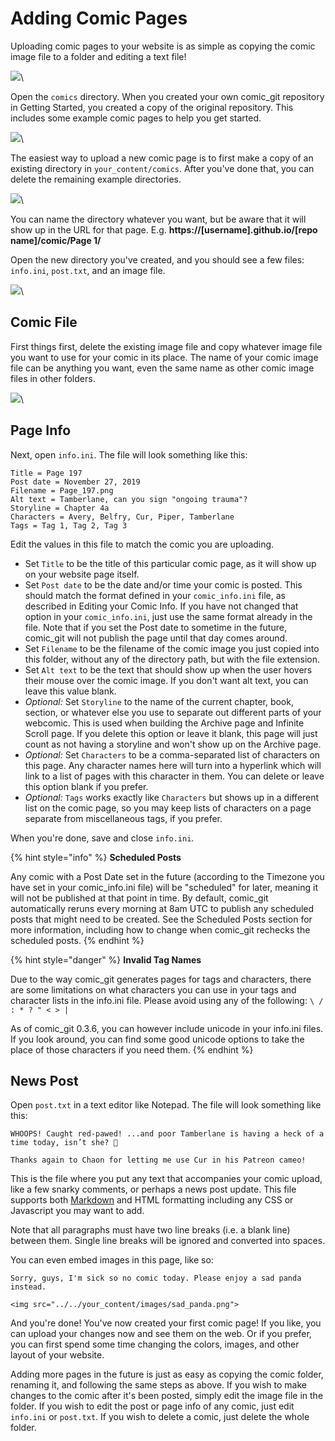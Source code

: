 # Adding Comic Pages

Uploading comic pages to your website is as simple as copying the comic image file to a folder and editing a text file!

![](https://raw.githubusercontent.com/ryanvilbrandt/comic\_git/docs/docs/img/uploading\_your\_comic/your\_content\_dir.png)\


Open the `comics` directory. When you created your own comic\_git repository in Getting Started, you created a copy of the original repository. This includes some example comic pages to help you get started.

![](https://raw.githubusercontent.com/ryanvilbrandt/comic\_git/docs/docs/img/adding\_comic\_pages/comic\_dir.png)\


The easiest way to upload a new comic page is to first make a copy of an existing directory in `your_content/comics`. After you've done that, you can delete the remaining example directories.

![](https://raw.githubusercontent.com/ryanvilbrandt/comic\_git/docs/docs/img/adding\_comic\_pages/new\_dir.png)\


You can name the directory whatever you want, but be aware that it will show up in the URL for that page. E.g. **https://\[username].github.io/\[repo name]/comic/Page 1/**

Open the new directory you've created, and you should see a few files: `info.ini`, `post.txt`, and an image file.

![](https://raw.githubusercontent.com/ryanvilbrandt/comic\_git/docs/docs/img/adding\_comic\_pages/comic\_files.png)\


## Comic File

First things first, delete the existing image file and copy whatever image file you want to use for your comic in its place. The name of your comic image file can be anything you want, even the same name as other comic image files in other folders.

![](https://raw.githubusercontent.com/ryanvilbrandt/comic\_git/docs/docs/img/adding\_comic\_pages/new\_comic\_file.png)\


## Page Info

Next, open `info.ini`. The file will look something like this:

```
Title = Page 197
Post date = November 27, 2019
Filename = Page_197.png
Alt text = Tamberlane, can you sign "ongoing trauma"?
Storyline = Chapter 4a
Characters = Avery, Belfry, Cur, Piper, Tamberlane
Tags = Tag 1, Tag 2, Tag 3
```

Edit the values in this file to match the comic you are uploading.

* Set `Title` to be the title of this particular comic page, as it will show up on your website page itself.
* Set `Post date` to be the date and/or time your comic is posted. This should match the format defined in your `comic_info.ini` file, as described in Editing your Comic Info. If you have not changed that option in your `comic_info.ini`, just use the same format already in the file. Note that if you set the Post date to sometime in the future, comic\_git will not publish the page until that day comes around.
* Set `Filename` to be the filename of the comic image you just copied into this folder, without any of the directory path, but with the file extension.
* Set `Alt text` to be the text that should show up when the user hovers their mouse over the comic image. If you don't want alt text, you can leave this value blank.
* _Optional:_ Set `Storyline` to the name of the current chapter, book, section, or whatever else you use to separate out different parts of your webcomic. This is used when building the Archive page and Infinite Scroll page. If you delete this option or leave it blank, this page will just count as not having a storyline and won't show up on the Archive page.
* _Optional:_ Set `Characters` to be a comma-separated list of characters on this page. Any character names here will turn into a hyperlink which will link to a list of pages with this character in them. You can delete or leave this option blank if you prefer.
* _Optional:_ `Tags` works exactly like `Characters` but shows up in a different list on the comic page, so you may keep lists of characters on a page separate from miscellaneous tags, if you prefer.

When you're done, save and close `info.ini`.

{% hint style="info" %}
**Scheduled Posts**

Any comic with a Post Date set in the future (according to the Timezone you have set in your comic\_info.ini file) will be "scheduled" for later, meaning it will not be published at that point in time. By default, comic\_git automatically reruns every morning at 8am UTC to publish any scheduled posts that might need to be created. See the Scheduled Posts section for more information, including how to change when comic\_git rechecks the scheduled posts.
{% endhint %}

{% hint style="danger" %}
**Invalid Tag Names**

Due to the way comic\_git generates pages for tags and characters, there are some limitations on what characters you can use in your tags and character lists in the info.ini file. Please avoid using any of the following: `\ / : * ? " < > |`

As of comic\_git 0.3.6, you can however include unicode in your info.ini files. If you look around, you can find some good unicode options to take the place of those characters if you need them.
{% endhint %}

## News Post

Open `post.txt` in a text editor like Notepad. The file will look something like this:

```
WHOOPS! Caught red-pawed! ...and poor Tamberlane is having a heck of a time today, isn’t she? 🙁

Thanks again to Chaon for letting me use Cur in his Patreon cameo!
```

This is the file where you put any text that accompanies your comic upload, like a few snarky comments, or perhaps a news post update. This file supports both [Markdown](https://daringfireball.net/projects/markdown/syntax) and HTML formatting including any CSS or Javascript you may want to add.

Note that all paragraphs must have two line breaks (i.e. a blank line) between them. Single line breaks will be ignored and converted into spaces.

You can even embed images in this page, like so:

```
Sorry, guys, I'm sick so no comic today. Please enjoy a sad panda instead.

<img src="../../your_content/images/sad_panda.png">
```

And you're done! You've now created your first comic page! If you like, you can upload your changes now and see them on the web. Or if you prefer, you can first spend some time changing the colors, images, and other layout of your website.

Adding more pages in the future is just as easy as copying the comic folder, renaming it, and following the same steps as above. If you wish to make changes to the comic after it's been posted, simply edit the image file in the folder. If you wish to edit the post or page info of any comic, just edit `info.ini` or `post.txt`. If you wish to delete a comic, just delete the whole folder.

